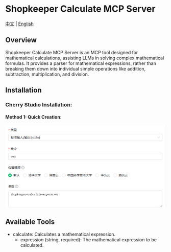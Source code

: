 
# Shopkeeper Calculate MCP Server
[中文](README.md) | [English](README_en.md)
## Overview

Shopkeeper Calculate MCP Server is an MCP tool designed for mathematical calculations, assisting LLMs in solving complex mathematical formulas. It provides a parser for mathematical expressions, rather than breaking them down into individual simple operations like addition, subtraction, multiplication, and division.

## Installation
### Cherry Studio Installation:
#### Method 1: Quick Creation:
![Installation Diagram](./image.png)

## Available Tools
- calculate: Calculates a mathematical expression.
    - expression (string, required): The mathematical expression to be calculated.